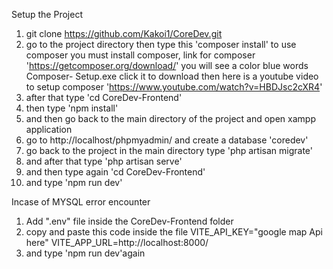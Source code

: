 Setup the  Project 
1. git clone https://github.com/Kakoi1/CoreDev.git
2. go to the project directory then type this 'composer install'
	to use composer you must install composer, link for composer 	'https://getcomposer.org/download/' you will see a color blue words Composer-	Setup.exe click it to download then here is a youtube video to setup composer 	'https://www.youtube.com/watch?v=HBDJsc2cXR4'
3. after that type 'cd CoreDev-Frontend'
4. then type 'npm install' 
5. and then go back to the main directory of the project and open xampp application
6. go to http://localhost/phpmyadmin/ and create a database 'coredev'
7. go back to the project in the main directory type 'php artisan migrate'
8. and after that type 'php artisan serve'
9. and then type again 'cd CoreDev-Frontend'
11. and type 'npm run dev'

Incase of MYSQL error encounter 
1. Add  ".env" file inside the CoreDev-Frontend folder 
2. copy and paste this code inside the file 
   VITE_API_KEY="google map Api here"
   VITE_APP_URL=http://localhost:8000/
3. and type 'npm run dev'again



 
